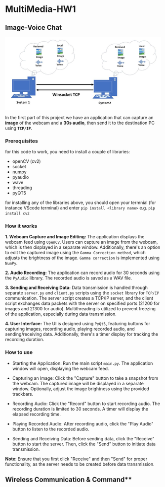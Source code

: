 # MultiMedia-HW1

## Image-Voice Chat


![Video-Voice Chat schematic](part1sch.jpg)

In the first part of this project we have an application that can capture an **image** of the webcam and a **30s audio**, then send it to the destination PC using **`TCP/IP`**.

### Prerequisites
for this code to work, you need to install a couple of libraries:
* openCV (cv2)
* socket
* numpy
* pyaudio
* wave
* threading
* pyQT5

for installing any of the libraries above, you should open your termnial (for instance VScode terminal) and enter `pip install <library name>` e.g. `pip install cv2`

### How it works

**1. Webcam Capture and Image Editing:** The application displays the webcam feed using `OpenCV`. Users can capture an image from the webcam, which is then displayed in a separate window. Additionally, there's an option to edit the captured image using the `Gamma Correction method`, which adjusts the brightness of the image. `Gamma correction` is implemented using `NumPy`.

**2. Audio Recording:** The application can record audio for 30 seconds using the `PyAudio` library. The recorded audio is saved as a WAV file.

**3. Sending and Receiving Data:** Data transmission is handled through separate `server.py` and `client.py` scripts using the `socket` library for `TCP/IP` communication. The server script creates a TCP/IP server, and the client script exchanges data packets with the server on specified ports (21200 for images and 21300 for audio). Multithreading is utilized to prevent freezing of the application, especially during data transmission.

**4. User Interface:** The UI is designed using `PyQt5`, featuring buttons for capturing images, recording audio, playing recorded audio, and sending/receiving data. Additionally, there's a timer display for tracking the recording duration.
   
### How to use

* Starting the Application: Run the main script `main.py`. The application window will open, displaying the webcam feed.

* Capturing an Image: Click the "Capture" button to take a snapshot from the webcam. The captured image will be displayed in a separate window. Optionally, adjust the image brightness using the provided trackbars.

* Recording Audio: Click the "Record" button to start recording audio. The recording duration is limited to 30 seconds. A timer will display the elapsed recording time.

* Playing Recorded Audio: After recording audio, click the "Play Audio" button to listen to the recorded audio.

* Sending and Receiving Data: Before sending data, click the "Receive" button to start the server. Then, click the "Send" button to initiate data transmission.

**Note**: Ensure that you first click "Receive" and then "Send" for proper functionality, as the server needs to be created before data transmission.


## Wireless Communication & Command**

